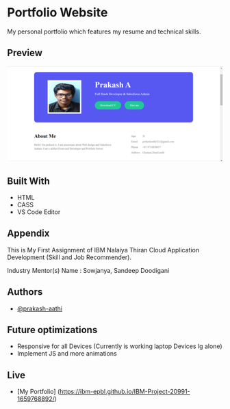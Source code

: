 
# Portfolio Website 

My personal portfolio which features my resume and technical skills.




## Preview

![App Screenshot](supporting_files/Preview.png)


## Built With

 - HTML 
 - CASS
 - VS Code Editor

## Appendix

This is My First Assignment of IBM Nalaiya Thiran  Cloud Application Development
(Skill and Job Recommender).

Industry Mentor(s) Name : Sowjanya, Sandeep Doodigani


## Authors

- [@prakash-aathi](https://github.com/prakash-aathi)


## Future optimizations

- Responsive for all Devices (Currently is working laptop Devices lg alone)
- Implement JS and more animations

## Live

- [My Portfolio] (https://ibm-epbl.github.io/IBM-Project-20991-1659768892/)
